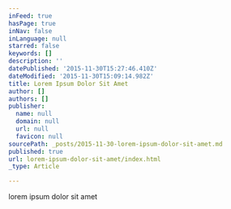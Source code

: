 ```yaml
---
inFeed: true
hasPage: true
inNav: false
inLanguage: null
starred: false
keywords: []
description: ''
datePublished: '2015-11-30T15:27:46.410Z'
dateModified: '2015-11-30T15:09:14.982Z'
title: Lorem Ipsum Dolor Sit Amet
author: []
authors: []
publisher:
  name: null
  domain: null
  url: null
  favicon: null
sourcePath: _posts/2015-11-30-lorem-ipsum-dolor-sit-amet.md
published: true
url: lorem-ipsum-dolor-sit-amet/index.html
_type: Article

---
```

lorem ipsum dolor sit amet